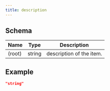 ```yaml
---
title: description
---
```

## Schema

| Name | Type | Description |
|---|---|---|
| (root) | string | description of the item. |

## Example



```json
"string"
```
